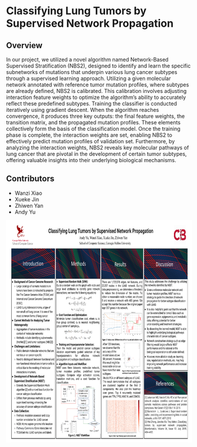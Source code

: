 # Classifying Lung Tumors by Supervised Network Propagation

## Overview
In our project, we utilized a novel algorithm named Network-Based Supervised Stratification (NBS2), designed to identify and learn the specific subnetworks of mutations that underpin various lung cancer subtypes through a supervised learning approach. Utilizing a given molecular network annotated with reference tumor mutation profiles, where subtypes are already defined, NBS2 is calibrated. This calibration involves adjusting interaction feature weights to optimize the algorithm’s ability to accurately reflect these predefined subtypes. Training the classifier is conducted iteratively using gradient descent. When the algorithm reaches convergence, it produces three key outputs: the final feature weights, the transition matrix, and the propagated mutation profiles. These elements collectively form the basis of the classification model. Once the training phase is complete, the interaction weights are set, enabling NBS2 to effectively predict mutation profiles of validation set. Furthermore, by analyzing the interaction weights, NBS2 reveals key molecular pathways of lung cancer that are pivotal in the development of certain tumor subtypes, offering valuable insights into their underlying biological mechanisms.

## Contributors
- Wanzi Xiao
- Xueke Jin
- Zhiwen Yan
- Andy Yu

<p align="center">
  <img src="https://github.com/Wanzi-Xiao/Classifying-Lung-Tumors-by-Supervised-Network-Propagation/blob/main/figure/712poster.png" width="1200" height="600">
  </p>
